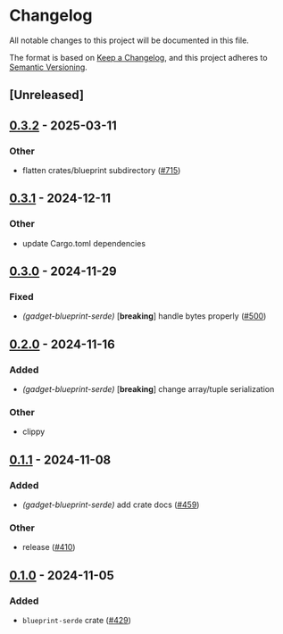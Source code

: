 # Changelog

All notable changes to this project will be documented in this file.

The format is based on [Keep a Changelog](https://keepachangelog.com/en/1.0.0/),
and this project adheres to [Semantic Versioning](https://semver.org/spec/v2.0.0.html).

## [Unreleased]

## [0.3.2](https://github.com/tangle-network/blueprint/compare/gadget-blueprint-serde-v0.3.1...gadget-blueprint-serde-v0.3.2) - 2025-03-11

### Other

- flatten crates/blueprint subdirectory ([#715](https://github.com/tangle-network/blueprint/pull/715))

## [0.3.1](https://github.com/tangle-network/gadget/compare/gadget-blueprint-serde-v0.3.0...gadget-blueprint-serde-v0.3.1) - 2024-12-11

### Other

- update Cargo.toml dependencies

## [0.3.0](https://github.com/tangle-network/gadget/compare/gadget-blueprint-serde-v0.2.0...gadget-blueprint-serde-v0.3.0) - 2024-11-29

### Fixed

- *(gadget-blueprint-serde)* [**breaking**] handle bytes properly ([#500](https://github.com/tangle-network/gadget/pull/500))

## [0.2.0](https://github.com/tangle-network/gadget/compare/gadget-blueprint-serde-v0.1.1...gadget-blueprint-serde-v0.2.0) - 2024-11-16

### Added

- *(gadget-blueprint-serde)* [**breaking**] change array/tuple serialization

### Other

- clippy

## [0.1.1](https://github.com/tangle-network/gadget/compare/gadget-blueprint-serde-v0.1.0...gadget-blueprint-serde-v0.1.1) - 2024-11-08

### Added

- *(gadget-blueprint-serde)* add crate docs ([#459](https://github.com/tangle-network/gadget/pull/459))

### Other

- release ([#410](https://github.com/tangle-network/gadget/pull/410))

## [0.1.0](https://github.com/tangle-network/gadget/releases/tag/gadget-blueprint-serde-v0.1.0) - 2024-11-05

### Added

- `blueprint-serde` crate ([#429](https://github.com/tangle-network/gadget/pull/429))
